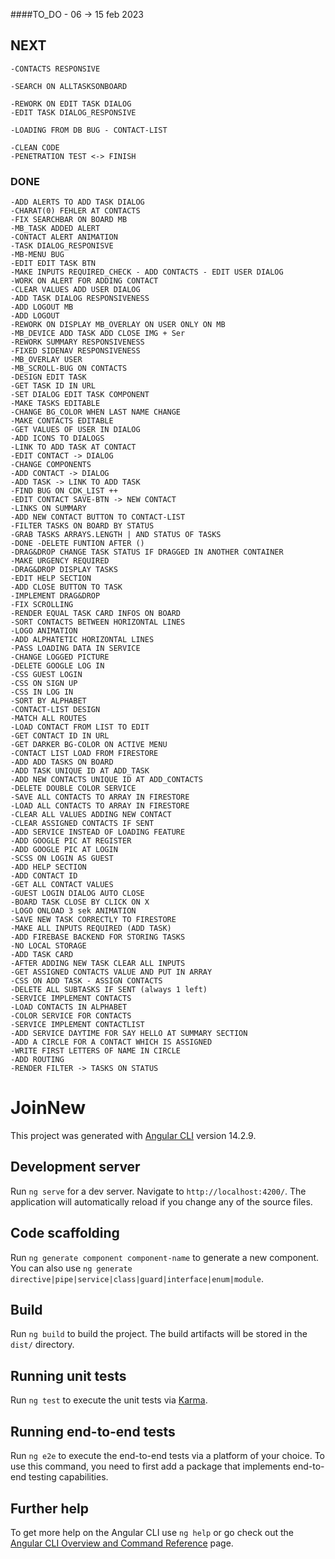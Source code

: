 ####TO_DO - 06 -> 15 feb 2023

##  NEXT  

    -CONTACTS RESPONSIVE

    -SEARCH ON ALLTASKSONBOARD
    
    -REWORK ON EDIT TASK DIALOG
    -EDIT TASK DIALOG_RESPONSIVE
    
    -LOADING FROM DB BUG - CONTACT-LIST

    -CLEAN CODE
    -PENETRATION TEST <-> FINISH 

### DONE ###

    -ADD ALERTS TO ADD TASK DIALOG
    -CHARAT(0) FEHLER AT CONTACTS
    -FIX SEARCHBAR ON BOARD MB
    -MB_TASK ADDED ALERT
    -CONTACT ALERT ANIMATION
    -TASK DIALOG_RESPONISVE
    -MB-MENU BUG 
    -EDIT EDIT TASK BTN
    -MAKE INPUTS REQUIRED_CHECK - ADD CONTACTS - EDIT USER DIALOG
    -WORK ON ALERT FOR ADDING CONTACT
    -CLEAR VALUES ADD USER DIALOG
    -ADD TASK DIALOG RESPONSIVENESS
    -ADD LOGOUT MB
    -ADD LOGOUT 
    -REWORK ON DISPLAY MB_OVERLAY ON USER ONLY ON MB
    -MB_DEVICE ADD TASK ADD CLOSE IMG + Ser
    -REWORK SUMMARY RESPONSIVENESS
    -FIXED SIDENAV RESPONSIVENESS
    -MB_OVERLAY USER 
    -MB_SCROLL-BUG ON CONTACTS
    -DESIGN EDIT TASK
    -GET TASK ID IN URL
    -SET DIALOG EDIT TASK COMPONENT
    -MAKE TASKS EDITABLE
    -CHANGE BG_COLOR WHEN LAST NAME CHANGE
    -MAKE CONTACTS EDITABLE
    -GET VALUES OF USER IN DIALOG
    -ADD ICONS TO DIALOGS
    -LINK TO ADD TASK AT CONTACT
    -EDIT CONTACT -> DIALOG
    -CHANGE COMPONENTS
    -ADD CONTACT -> DIALOG
    -ADD TASK -> LINK TO ADD TASK
    -FIND BUG ON CDK_LIST ++
    -EDIT CONTACT SAVE-BTN -> NEW CONTACT
    -LINKS ON SUMMARY
    -ADD NEW CONTACT BUTTON TO CONTACT-LIST
    -FILTER TASKS ON BOARD BY STATUS
    -GRAB TASKS ARRAYS.LENGTH | AND STATUS OF TASKS
    -DONE -DELETE FUNTION AFTER ()
    -DRAG&DROP CHANGE TASK STATUS IF DRAGGED IN ANOTHER CONTAINER 
    -MAKE URGENCY REQUIRED
    -DRAG&DROP DISPLAY TASKS
    -EDIT HELP SECTION
    -ADD CLOSE BUTTON TO TASK
    -IMPLEMENT DRAG&DROP 
    -FIX SCROLLING
    -RENDER EQUAL TASK CARD INFOS ON BOARD
    -SORT CONTACTS BETWEEN HORIZONTAL LINES
    -LOGO ANIMATION 
    -ADD ALPHATETIC HORIZONTAL LINES
    -PASS LOADING DATA IN SERVICE
    -CHANGE LOGGED PICTURE
    -DELETE GOOGLE LOG IN
    -CSS GUEST LOGIN
    -CSS ON SIGN UP
    -CSS IN LOG IN 
    -SORT BY ALPHABET 
    -CONTACT-LIST DESIGN
    -MATCH ALL ROUTES
    -LOAD CONTACT FROM LIST TO EDIT
    -GET CONTACT ID IN URL
    -GET DARKER BG-COLOR ON ACTIVE MENU
    -CONTACT LIST LOAD FROM FIRESTORE
    -ADD ADD TASKS ON BOARD
    -ADD TASK UNIQUE ID AT ADD_TASK
    -ADD NEW CONTACTS UNIQUE ID AT ADD_CONTACTS
    -DELETE DOUBLE COLOR SERVICE
    -SAVE ALL CONTACTS TO ARRAY IN FIRESTORE
    -LOAD ALL CONTACTS TO ARRAY IN FIRESTORE
    -CLEAR ALL VALUES ADDING NEW CONTACT
    -CLEAR ASSIGNED CONTACTS IF SENT
    -ADD SERVICE INSTEAD OF LOADING FEATURE
    -ADD GOOGLE PIC AT REGISTER
    -ADD GOOGLE PIC AT LOGIN
    -SCSS ON LOGIN AS GUEST 
    -ADD HELP SECTION
    -ADD CONTACT ID
    -GET ALL CONTACT VALUES
    -GUEST LOGIN DIALOG AUTO CLOSE
    -BOARD TASK CLOSE BY CLICK ON X
    -LOGO ONLOAD 3 sek ANIMATION 
    -SAVE NEW TASK CORRECTLY TO FIRESTORE
    -MAKE ALL INPUTS REQUIRED (ADD TASK)
    -ADD FIREBASE BACKEND FOR STORING TASKS
    -NO LOCAL STORAGE
    -ADD TASK CARD
    -AFTER ADDING NEW TASK CLEAR ALL INPUTS
    -GET ASSIGNED CONTACTS VALUE AND PUT IN ARRAY
    -CSS ON ADD TASK - ASSIGN CONTACTS
    -DELETE ALL SUBTASKS IF SENT (always 1 left)    
    -SERVICE IMPLEMENT CONTACTS
    -LOAD CONTACTS IN ALPHABET
    -COLOR SERVICE FOR CONTACTS
    -SERVICE IMPLEMENT CONTACTLIST
    -ADD SERVICE DAYTIME FOR SAY HELLO AT SUMMARY SECTION
    -ADD A CIRCLE FOR A CONTACT WHICH IS ASSIGNED
    -WRITE FIRST LETTERS OF NAME IN CIRCLE
    -ADD ROUTING
    -RENDER FILTER -> TASKS ON STATUS


# JoinNew

This project was generated with [Angular CLI](https://github.com/angular/angular-cli) version 14.2.9.

## Development server

Run `ng serve` for a dev server. Navigate to `http://localhost:4200/`. The application will automatically reload if you change any of the source files.

## Code scaffolding

Run `ng generate component component-name` to generate a new component. You can also use `ng generate directive|pipe|service|class|guard|interface|enum|module`.

## Build

Run `ng build` to build the project. The build artifacts will be stored in the `dist/` directory.

## Running unit tests

Run `ng test` to execute the unit tests via [Karma](https://karma-runner.github.io).

## Running end-to-end tests

Run `ng e2e` to execute the end-to-end tests via a platform of your choice. To use this command, you need to first add a package that implements end-to-end testing capabilities.

## Further help

To get more help on the Angular CLI use `ng help` or go check out the [Angular CLI Overview and Command Reference](https://angular.io/cli) page.





